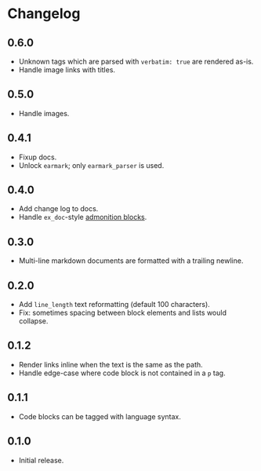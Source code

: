 # Changelog

## 0.6.0

- Unknown tags which are parsed with `verbatim: true` are rendered as-is.
- Handle image links with titles.

## 0.5.0

- Handle images.

## 0.4.1

- Fixup docs.
- Unlock `earmark`; only `earmark_parser` is used.

## 0.4.0

- Add change log to docs.
- Handle `ex_doc`-style [admonition blocks](https://hexdocs.pm/ex_doc/readme.html#admonition-blocks).

## 0.3.0

- Multi-line markdown documents are formatted with a trailing newline.

## 0.2.0

- Add `line_length` text reformatting (default 100 characters).
- Fix: sometimes spacing between block elements and lists would collapse.

## 0.1.2

- Render links inline when the text is the same as the path.
- Handle edge-case where code block is not contained in a `p` tag.

## 0.1.1

- Code blocks can be tagged with language syntax.

## 0.1.0

- Initial release.
